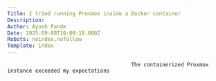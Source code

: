 ```yaml
---
Title: I tried running Proxmox inside a Docker container
Description: 
Author: Ayush Pande
Date: 2025-09-08T16:00:18.000Z
Robots: noindex,nofollow
Template: index
---
```


                                            The containerized Proxmox instance exceeded my expectations
                                        
